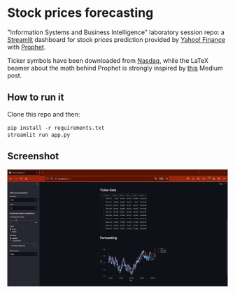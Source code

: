 # Stock prices forecasting

"Information Systems and Business Intelligence" laboratory session repo: a [Streamlit](https://streamlit.io) dashboard for stock prices prediction provided by [Yahoo! Finance](https://finance.yahoo.com/) with [Prophet](https://facebook.github.io/prophet/).

Ticker symbols have been downloaded from [Nasdaq](https://www.nasdaq.com/market-activity/stocks/screener), while the LaTeX beamer about the math behind Prophet is strongly inspired by [this](https://medium.com/analytics-vidhya/time-series-analysis-using-prophet-in-python-part-1-math-explained-5936509c175c) Medium post.

## How to run it

Clone this repo and then:
```
pip install -r requirements.txt
streamlit run app.py
```

## Screenshot

![Demo screenshot](/assets/screen.png)
